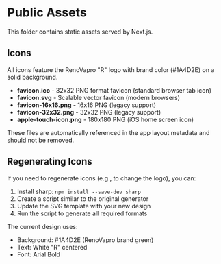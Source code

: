 # Public Assets

This folder contains static assets served by Next.js.

## Icons

All icons feature the RenoVapro "R" logo with brand color (#1A4D2E) on a solid background.

- **favicon.ico** - 32x32 PNG format favicon (standard browser tab icon)
- **favicon.svg** - Scalable vector favicon (modern browsers)
- **favicon-16x16.png** - 16x16 PNG (legacy support)
- **favicon-32x32.png** - 32x32 PNG (legacy support)
- **apple-touch-icon.png** - 180x180 PNG (iOS home screen icon)

These files are automatically referenced in the app layout metadata and should not be removed.

## Regenerating Icons

If you need to regenerate icons (e.g., to change the logo), you can:

1. Install sharp: `npm install --save-dev sharp`
2. Create a script similar to the original generator
3. Update the SVG template with your new design
4. Run the script to generate all required formats

The current design uses:
- Background: #1A4D2E (RenoVapro brand green)
- Text: White "R" centered
- Font: Arial Bold
